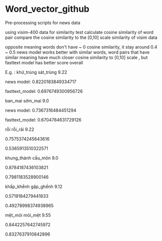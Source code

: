 # Word_vector_github
Pre-processing scripts for news data


using visim-400 data for similarity test
calculate cosine similarity of word pair
compare the cosine similarity to the [0,10] scale similarity of visim data

opposite meaning words don't have ~ 0 cosine similarity, it stay around 0.4 ~ 0.5
news model works better with similar words, word pairs that have similar meaning have much closer cosine similarity to [0,10] scale , but fasttext model has better score overall 



E.g. :
khử_trùng	sát_trùng	9.22

news model: 0.8220183849334717

fasttext_model: 0.6976749300956726

ban_mai	sớm_mai	9.0

news model: 0.7367316484451294

fasttext_model: 0.6704784631729126

rỗi	rỗi_rãi	9.22

0.7575374245643616

0.5365913510322571


khung_thành	cầu_môn	9.0

0.8784187436103821

0.7981183528900146

khấp_khểnh	gập_ghềnh	9.12

0.5719184279441833

0.49278998374938965

mệt_mỏi	mỏi_mệt	9.55

0.8442257642745972

0.8327637910842896
